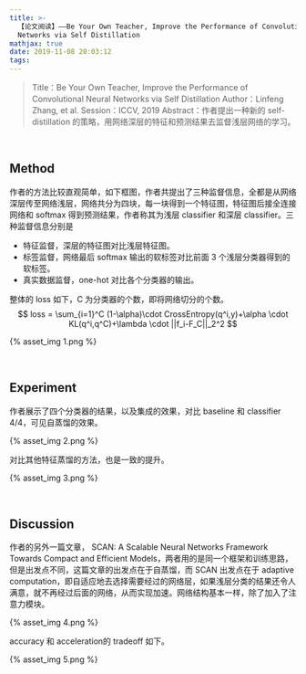 ```yaml
---
title: >-
  【论文阅读】——Be Your Own Teacher, Improve the Performance of Convolutional Neural
  Networks via Self Distillation
mathjax: true
date: 2019-11-08 20:03:12
tags:
---
```


>Title：Be Your Own Teacher, Improve the Performance of Convolutional Neural Networks via Self Distillation
>Author：Linfeng Zhang, et al.
>Session：ICCV, 2019
>Abstract：作者提出一种新的 self-distillation 的策略，用网络深层的特征和预测结果去监督浅层网络的学习。

<!--more-->

<br>

## Method

作者的方法比较直观简单，如下框图，作者共提出了三种监督信息，全都是从网络深层传至网络浅层，网络共分为四块，每一块得到一个特征图，特征图后接全连接网络和 softmax 得到预测结果，作者称其为浅层 classifier 和深层 classifier。三种监督信息分别是

- 特征监督，深层的特征图对比浅层特征图。
- 标签监督，网络最后 softmax 输出的软标签对比前面 3 个浅层分类器得到的软标签。
- 真实数据监督，one-hot 对比各个分类器的输出。

整体的 loss 如下，C 为分类器的个数，即将网络切分的个数。
$$
loss = \sum_{i=1}^C (1-\alpha)\cdot CrossEntropy(q^i,y)+\alpha \cdot KL(q^i,q^C)+\lambda \cdot ||f_i-F_C||_2^2
$$


{% asset_img 1.png %}



<br>

## Experiment

作者展示了四个分类器的结果，以及集成的效果，对比 baseline 和 classifier 4/4，可见自蒸馏的效果。

{% asset_img 2.png %}

对比其他特征蒸馏的方法，也是一致的提升。

{% asset_img 3.png %}

<br>

## Discussion

作者的另外一篇文章， SCAN: A Scalable Neural Networks Framework Towards Compact and Efficient Models，两者用的是同一个框架和训练思路，但是出发点不同，这篇文章的出发点在于自蒸馏，而 SCAN 出发点在于 adaptive computation，即自适应地去选择需要经过的网络层，如果浅层分类的结果还令人满意，就不再经过后面的网络，从而实现加速。网络结构基本一样，除了加入了注意力模块。

{% asset_img 4.png %}

accuracy 和 acceleration的 tradeoff 如下。

{% asset_img 5.png %}

<br>